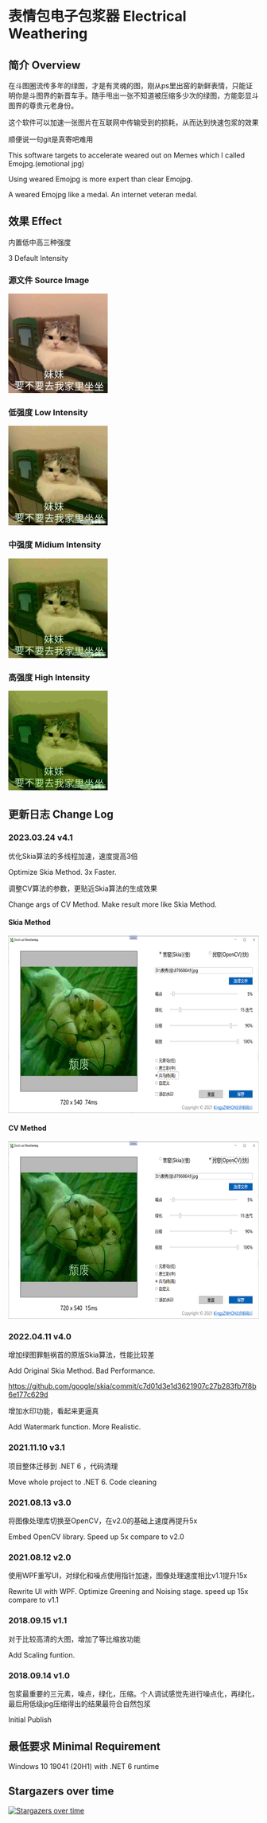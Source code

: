 # 表情包电子包浆器 Electrical Weathering

## 简介 Overview

在斗图圈流传多年的绿图，才是有灵魂的图，刚从ps里出窑的新鲜表情，只能证明你是斗图界的新晋车手。随手甩出一张不知道被压缩多少次的绿图，方能彰显斗图界的尊贵元老身份。

这个软件可以加速一张图片在互联网中传输受到的损耗，从而达到快速包浆的效果

顺便说一句git是真寄吧难用

This software targets to accelerate weared out on Memes which I called Emojpg.(emotional jpg)

Using weared Emojpg is more expert than clear Emojpg.

A weared Emojpg like a medal. An internet veteran medal.

## 效果 Effect

内置低中高三种强度

3 Default Intensity

### 源文件 Source Image

<img src="https://github.com/kingsznhone/Electrical-Weathering/blob/master/Quality_Source.jpg" width="200" height="200" alt="Source Image"/><br/>

### 低强度 Low Intensity

<img src="https://github.com/kingsznhone/Electrical-Weathering/blob/master/Quality_Low.jpg" width="200" height="200" alt="Low Intensity"/><br/>

### 中强度 Midium Intensity

<img src="https://github.com/kingsznhone/Electrical-Weathering/blob/master/Quality_Midium.jpg" width="200" height="200" alt="Midium Intensity"/><br/>

### 高强度 High Intensity

<img src="https://github.com/kingsznhone/Electrical-Weathering/blob/master/Quality_High.jpg" width="200" height="200" alt="High Intensity"/><br/>

## 更新日志 Change Log

### 2023.03.24 v4.1

优化Skia算法的多线程加速，速度提高3倍

Optimize Skia Method. 3x Faster.

调整CV算法的参数，更贴近Skia算法的生成效果

Change args of CV Method. Make result more like Skia Method.

#### Skia Method 
<img src="https://github.com/kingsznhone/Electrical-Weathering/blob/master/WeatheringSkia.png" width="632" height="356" alt="High Intensity"/><br/>

#### CV Method 
<img src="https://github.com/kingsznhone/Electrical-Weathering/blob/master/WeatheringCV.png" width="632" height="356" alt="High Intensity"/><br/>


### 2022.04.11 v4.0

增加绿图罪魁祸首的原版Skia算法，性能比较差

Add Original Skia Method. Bad Performance.

https://github.com/google/skia/commit/c7d01d3e1d3621907c27b283fb7f8b6e177c629d

增加水印功能，看起来更逼真

Add Watermark function. More Realistic.

### 2021.11.10 v3.1

项目整体迁移到 .NET 6 ，代码清理

Move whole project to .NET 6. Code cleaning

### 2021.08.13 v3.0

将图像处理库切换至OpenCV，在v2.0的基础上速度再提升5x

Embed OpenCV library. Speed up 5x compare to v2.0

### 2021.08.12 v2.0

使用WPF重写UI，对绿化和噪点使用指针加速，图像处理速度相比v1.1提升15x

Rewrite UI with WPF. Optimize Greening and Noising stage. speed up 15x compare to v1.1

### 2018.09.15 v1.1

对于比较高清的大图，增加了等比缩放功能

Add Scaling funtion.

### 2018.09.14 v1.0

包浆最重要的三元素，噪点，绿化，压缩。个人调试感觉先进行噪点化，再绿化，最后用低级jpg压缩得出的结果最符合自然包浆

Initial Publish

## 最低要求 Minimal Requirement

Windows 10 19041 (20H1) with .NET 6 runtime


## Stargazers over time

[![Stargazers over time](https://starchart.cc/kingsznhone/Electrical-Weathering.svg)](https://starchart.cc/kingsznhone/Electrical-Weathering)

